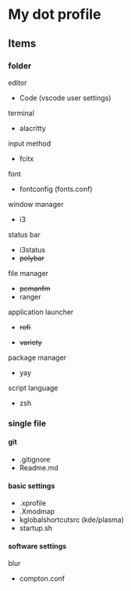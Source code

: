 # My dot profile

## Items

### folder

editor
- Code (vscode user settings)

terminal
- alacritty

input method
- fcitx

font
- fontconfig (fonts.conf)

window manager
- i3

status bar
- i3status
- ~~polybar~~

file manager
- ~~pcmanfm~~
- ranger

application launcher
- ~~rofi~~


- ~~variety~~

package manager
- yay

script language
- zsh

### single file

#### git 
- .gitignore
- Readme.md

#### basic settings
- .xprofile
- .Xmodmap
- kglobalshortcutsrc (kde/plasma)
- startup.sh

#### software settings

blur
- compton.conf 
